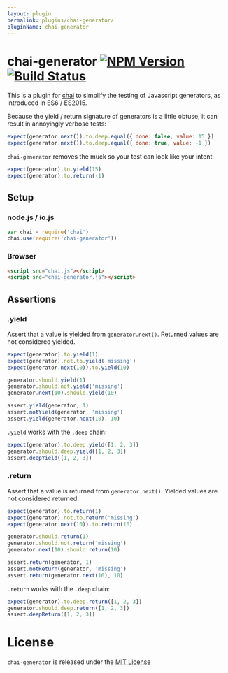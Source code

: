 ```yaml
---
layout: plugin
permalink: plugins/chai-generator/
pluginName: chai-generator
---
```


# chai-generator [![NPM Version][npm-image]][npm-url] [![Build Status][travis-image]][travis-url]

This is a plugin for [chai](http://chaijs.com) to simplify the testing of
Javascript generators, as introduced in ES6 / ES2015.

Because the yield / return signature of generators is a little obtuse, it can
result in annoyingly verbose tests:

```javascript
expect(generator.next()).to.deep.equal({ done: false, value: 15 })
expect(generator.next()).to.deep.equal({ done: true, value: -1 })
```

`chai-generator` removes the muck so your test can look like your intent:

```javascript
expect(generator).to.yield(15)
expect(generator).to.return(-1)
```

## Setup

### node.js / io.js

```javascript
var chai = require('chai')
chai.use(require('chai-generator'))
```

### Browser

```html
<script src="chai.js"></script>
<script src="chai-generator.js"></script>
```

## Assertions

### .yield

Assert that a value is yielded from `generator.next()`. Returned values are not
considered yielded.

```javascript
expect(generator).to.yield(1)
expect(generator).not.to.yield('missing')
expect(generator.next(10)).to.yield(10)

generator.should.yield(1)
generator.should.not.yield('missing')
generator.next(10).should.yield(10)

assert.yield(generator, 1)
assert.notYield(generator, 'missing')
assert.yield(generator.next(10), 10)
```

`.yield` works with the `.deep` chain:

```javascript
expect(generator).to.deep.yield([1, 2, 3])
generator.should.deep.yield([1, 2, 3])
assert.deepYield([1, 2, 3])
```

### .return

Assert that a value is returned from `generator.next()`. Yielded values are not
considered returned.

```javascript
expect(generator).to.return(1)
expect(generator).not.to.return('missing')
expect(generator.next(10)).to.return(10)

generator.should.return(1)
generator.should.not.return('missing')
generator.next(10).should.return(10)

assert.return(generator, 1)
assert.notReturn(generator, 'missing')
assert.return(generator.next(10), 10)
```

`.return` works with the `.deep` chain:

```javascript
expect(generator).to.deep.return([1, 2, 3])
generator.should.deep.return([1, 2, 3])
assert.deepReturn([1, 2, 3])
```

# License

`chai-generator` is released under the [MIT License](https://github.com/fengb/chai-generator/blob/master/LICENSE)

[npm-image]: https://img.shields.io/npm/v/chai-generator.svg?style=flat
[npm-url]: https://npmjs.org/package/chai-generator
[travis-image]: https://img.shields.io/travis/fengb/chai-generator.svg?style=flat
[travis-url]: https://travis-ci.org/fengb/chai-generator

